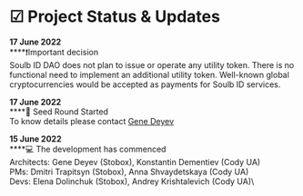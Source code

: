 # ☑ Project Status & Updates

**17 June 2022**\
****:exclamation:Important decision\
Soulb ID DAO does not plan to issue or operate any utility token. There is no functional need to implement an additional utility token. Well-known global cryptocurrencies would be accepted as payments for Soulb ID services.&#x20;

**17 June 2022**\
****:seedling: Seed Round Started\
To know details please contact [Gene Deyev](https://www.linkedin.com/in/deyev/)&#x20;

**15 June 2022**\
****:computer: The development has commenced\
Architects: Gene Deyev (Stobox), Konstantin Dementiev (Cody UA)\
PMs: Dmitri Trapitsyn (Stobox), Anna Shvaydetskaya (Cody UA)\
Devs: Elena Dolinchuk (Stobox), Andrey Krishtalevich (Cody UA)\
